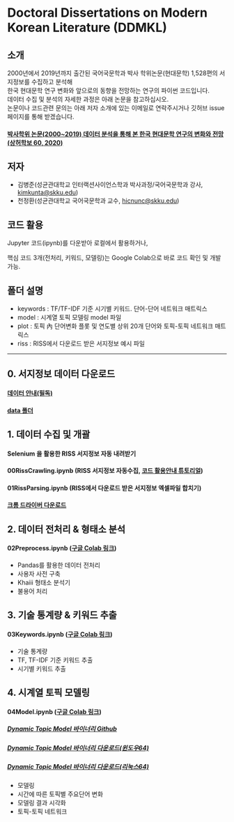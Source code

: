 # Doctoral Dissertations on Modern Korean Literature (DDMKL)

## 소개
2000년에서 2019년까지 출간된 국어국문학과 박사 학위논문(현대문학) 1,528편의 서지정보를 수집하고 분석해  
한국 현대문학 연구 변화와 앞으로의 동향을 전망하는 연구의 파이썬 코드입니다.  
데이터 수집 및 분석의 자세한 과정은 아래 논문을 참고하십시오.  
논문이나 코드관련 문의는 아래 저자 소개에 있는 이메일로 연락주시거나 깃허브 issue 페이지를 통해 받겠습니다.  
#### [박사학위 논문(2000~2019) 데이터 분석을 통해 본 한국 현대문학 연구의 변화와 전망 (상허학보 60, 2020)](https://www.kci.go.kr/kciportal/ci/sereArticleSearch/ciSereArtiView.kci?sereArticleSearchBean.artiId=ART002647202)

## 저자
* 김병준(성균관대학교 인터랙션사이언스학과 박사과정/국어국문학과 강사, kimkunta@skku.edu)
* 천정환(성균관대학교 국어국문학과 교수, hicnunc@skku.edu)

## 코드 활용
Jupyter 코드(ipynb)를 다운받아 로컬에서 활용하거나, 

핵심 코드 3개(전처리, 키워드, 모델링)는 Google Colab으로 바로 코드 확인 및 개발 가능.

## 폴더 설명
* keywords : TF/TF-IDF 기준 시기별 키워드. 단어-단어 네트워크 매트릭스
* model : 시계열 토픽 모델링 model 파일
* plot : 토픽 內 단어변화 플롯 및 연도별 상위 20개 단어와 토픽-토픽 네트워크 매트릭스
* riss : RISS에서 다운로드 받은 서지정보 예시 파일

---

## 0. 서지정보 데이터 다운로드
#### [데이터 안내(필독)](https://github.com/ByungjunKim/DDMKL/blob/main/data/DATA.md)
#### [data 폴더](https://github.com/ByungjunKim/DDMKL/tree/main/data)

## 1. 데이터 수집 및 개괄
#### Selenium 을 활용한 RISS 서지정보 자동 내려받기
#### 00RissCrawling.ipynb (RISS 서지정보 자동수집, [코드 활용안내 튜토리얼](https://youtu.be/3A7EKg9XyMU))
#### 01RissParsing.ipynb (RISS에서 다운로드 받은 서지정보 엑셀파일 합치기)
#### [크롬 드라이버 다운로드](https://chromedriver.chromium.org/downloads)

## 2. 데이터 전처리 & 형태소 분석
#### 02Preprocess.ipynb ([구글 Colab 링크](https://colab.research.google.com/drive/1x8DIFh5LMjIC7E3Qezy9emWp_-EpMqEO?usp=sharing))
* Pandas를 활용한 데이터 전처리
* 사용자 사전 구축
* Khaiii 형태소 분석기
* 불용어 처리

## 3. 기술 통계량 & 키워드 추출
#### 03Keywords.ipynb ([구글 Colab 링크](https://colab.research.google.com/drive/1bGebwCdiwY1g-0aMEUqQbZ1QMptSkDc7?usp=sharing))
* 기술 통계량
* TF, TF-IDF 기준 키워드 추출
* 시기별 키워드 추출

## 4. 시계열 토픽 모델링
#### 04Model.ipynb ([구글 Colab 링크](https://colab.research.google.com/drive/15A9sNGjogSm23yYmT_KVkwWd6YHxfvur?usp=sharing))
##### [Dynamic Topic Model 바이너리 Github](https://github.com/magsilva/dtm)
##### [Dynamic Topic Model 바이너리 다운로드(윈도우64)](https://github.com/magsilva/dtm/raw/master/bin/dtm-win64.exe)
##### [Dynamic Topic Model 바이너리 다운로드(리눅스64)](https://github.com/magsilva/dtm/raw/master/bin/dtm-linux64)
* 모델링
* 시간에 따른 토픽별 주요단어 변화
* 모델링 결과 시각화
* 토픽-토픽 네트워크

